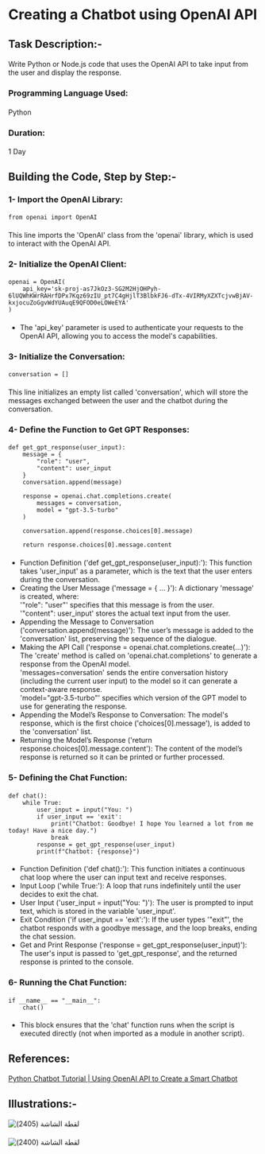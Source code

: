 # Creating a Chatbot using OpenAI API 
####
## Task Description:-
#### 
Write Python or Node.js code that uses the OpenAI API to take input from the user and display the response.
#### 
### Programming Language Used:
#### 
Python
#### 
### Duration:
#### 
1 Day
#### 
## Building the Code, Step by Step:-
#### 
### 1- Import the OpenAI Library:
#### 
```
from openai import OpenAI
```
#### 
This line imports the 'OpenAI' class from the 'openai' library, which is used to interact with the OpenAI API.
#### 
### 2- Initialize the OpenAI Client:
####
```
openai = OpenAI(
    api_key='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'
)
```
####
- The 'api_key' parameter is used to authenticate your requests to the OpenAI API, allowing you to access the model's capabilities.
####
### 3- Initialize the Conversation:
#### 
```
conversation = []
```
#### 
This line initializes an empty list called 'conversation', which will store the messages exchanged between the user and the chatbot during the conversation.
#### 
### 4- Define the Function to Get GPT Responses:
#### 
```
def get_gpt_response(user_input):
    message = {
        "role": "user",
        "content": user_input
    }
    conversation.append(message)

    response = openai.chat.completions.create(
        messages = conversation,
        model = "gpt-3.5-turbo"
    )

    conversation.append(response.choices[0].message)

    return response.choices[0].message.content
```
#### 
- Function Definition ('def get_gpt_response(user_input):'): This function takes 'user_input' as a parameter, which is the text that the user enters during the conversation.  
- Creating the User Message ('message = { ... }'): A dictionary 'message' is created, where:    
'"role": "user"' specifies that this message is from the user.     
'"content": user_input' stores the actual text input from the user.       
- Appending the Message to Conversation ('conversation.append(message)'): The user’s message is added to the 'conversation' list, preserving the sequence of the dialogue.  
- Making the API Call ('response = openai.chat.completions.create(...)'):   
The 'create' method is called on 'openai.chat.completions' to generate a response from the OpenAI model.   
'messages=conversation' sends the entire conversation history (including the current user input) to the model so it can generate a context-aware response.   
'model="gpt-3.5-turbo"' specifies which version of the GPT model to use for generating the response.      
- Appending the Model’s Response to Conversation: The model's response, which is the first choice ('choices[0].message'), is added to the 'conversation' list.  
- Returning the Model’s Response ('return response.choices[0].message.content'): The content of the model’s response is returned so it can be printed or further processed.  
####
### 5- Defining the Chat Function:
#### 
```
def chat():
    while True:
        user_input = input("You: ")
        if user_input == 'exit':
            print("Chatbot: Goodbye! I hope You learned a lot from me today! Have a nice day.")
            break
        response = get_gpt_response(user_input)
        print(f"Chatbot: {response}")
```
#### 
- Function Definition ('def chat():'): This function initiates a continuous chat loop where the user can input text and receive responses.
- Input Loop ('while True:'): A loop that runs indefinitely until the user decides to exit the chat.
- User Input ('user_input = input("You: ")'): The user is prompted to input text, which is stored in the variable 'user_input'.
- Exit Condition ('if user_input == 'exit':'): If the user types '"exit"', the chatbot responds with a goodbye message, and the loop breaks, ending the chat session.
- Get and Print Response ('response = get_gpt_response(user_input)'): The user's input is passed to 'get_gpt_response', and the returned response is printed to the console.
#### 
### 6- Running the Chat Function:
#### 
```
if __name__ == "__main__":
    chat()
```
####
- This block ensures that the 'chat' function runs when the script is executed directly (not when imported as a module in another script).
#### 
## References:
#### 
[Python Chatbot Tutorial | Using OpenAI API to Create a Smart Chatbot](https://youtu.be/w55C8cLWz74?si=S5BuYAL5wTckqU9r)
#### 
## Illustrations:-
#### 
![‏‏لقطة الشاشة (2405)](https://github.com/user-attachments/assets/12c8ae3a-d6c6-40ca-a419-582062f000bf)
#### 
![‏‏لقطة الشاشة (2400)](https://github.com/user-attachments/assets/82d247e9-f358-4426-bb88-38039d2507fd)
####
